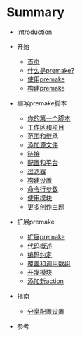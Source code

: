 # Summary

* [Introduction](README.md)
* 开始
  * [首页](getting-started/home.md)
  * [什么是premake?](getting-started/what-is-premake.md)
  * [使用premake](getting-started/using-premake.md)
  * [构建premake](getting-started/building-premake.md)

* 编写premake脚本
  * [你的第一个脚本](writing-premake-scripts/your-first-script.md)
  * [工作区和项目](writing-premake-scripts/workspaces-and-projects.md)
  * [范围和继承](writing-premake-scripts/scopes-and-inheritance.md)
  * [添加源文件](writing-premake-scripts/adding-source-files.md)
  * [链接](writing-premake-scripts/linking.md)
  * [配置和平台](writing-premake-scripts/configurations-and-platforms.md)
  * [过滤器](writing-premake-scripts/filters.md)
  * [构建设置](writing-premake-scripts/build-settings.md)
  * [命令行参数](writing-premake-scripts/command-line-arguments.md)
  * [使用模块](writing-premake-scripts/using-modules.md)
  * [更多创作主题](writing-premake-scripts/more-authoring-topics.md)
* 扩展premake
  * [扩展premake](extending-premake/extending-premake.md)
  * [代码概述](extending-premake/code-overview.md)
  * [编码约定](extending-premake/coding-conventions.md)
  * [覆盖和调用数组](extending-premake/overrides-and-call-arrays.md)
  * [开发模块](extending-premake/developing-modules.md)
  * [添加新action](extending-premake/adding-a-new-action.md)
* 指南
  * [分享配置设置](guides/sharing-configuration-settings.md)
* 参考
